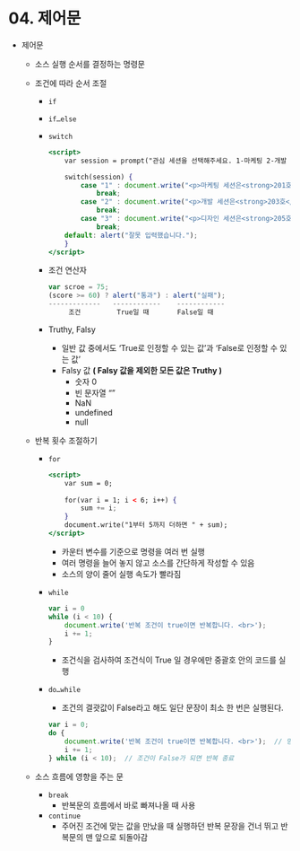 # 04. 제어문

- 제어문
    - 소스 실행 순서를 결정하는 명령문
    - 조건에 따라 순서 조절
        - `if`
        - `if…else`
        - `switch`
            
            ```jsx
            <script>
            	var session = prompt("관심 세션을 선택해주세요. 1-마케팅 2-개발 3-디자인", "1");
            
            	switch(session) {
            		case "1" : document.write("<p>마케팅 세션은<strong>201호</strong>에서 진행됩니다.</p>");
            			break;
            		case "2" : document.write("<p>개발 세션은<strong>203호</strong>에서 진행됩니다.</p>");
            			break;
            		case "3" : document.write("<p>디자인 세션은<strong>205호</strong>에서 진행됩니다.</p>");
            			break;
            	default: alert("잘못 입력했습니다.");
            	}
            </script>
            ```
            
        - 조건 연산자
            
            ```jsx
            var scroe = 75;
            (score >= 60) ? alert("통과") : alert("실패");
            -------------   ------------    ------------
                 조건         True일 때       False일 때
            ```
            
        - Truthy, Falsy
            - 일반 값 중에서도 ‘True로 인정할 수 있는 값’과 ‘False로 인정할 수 있는 값’
            - Falsy 값 **( Falsy 값을 제외한 모든 값은 Truthy )**
                - 숫자 0
                - 빈 문자열 “”
                - NaN
                - undefined
                - null
    - 반복 횟수 조절하기
        - `for`
            
            ```jsx
            <script>
            	var sum = 0;
            	
            	for(var i = 1; i < 6; i++) {
            		sum += i;
            	}
            	document.write("1부터 5까지 더하면 " + sum);
            </script>
            ```
            
            - 카운터 변수를 기준으로 명령을 여러 번 실행
            - 여러 명령을 늘어 놓지 않고 소스를 간단하게 작성할 수 있음
            - 소스의 양이 줄어 실행 속도가 빨라짐
        - `while`
            
            ```jsx
            var i = 0
            while (i < 10) {
            	document.write('반복 조건이 true이면 반복합니다. <br>');
            	i += 1;
            }
            ```
            
            - 조건식을 검사하여 조건식이 True 일 경우에만 중괄호 안의 코드를 실행
        - `do…while`
            - 조건의 결괏값이 False라고 해도 일단 문장이 최소 한 번은 실행된다.
            
            ```jsx
            var i = 0;
            do {
            	document.write('반복 조건이 true이면 반복합니다. <br>');  // 명령 실행
            	i += 1;
            } while (i < 10);  // 조건이 False가 되면 반복 종료
            ```
            
    - 소스 흐름에 영향을 주는 문
        - `break`
            - 반복문의 흐름에서 바로 빠져나올 때 사용
        - `continue`
            - 주어진 조건에 맞는 값을 만났을 때 실행하던 반복 문장을 건너 뛰고 반복문의 맨 앞으로 되돌아감